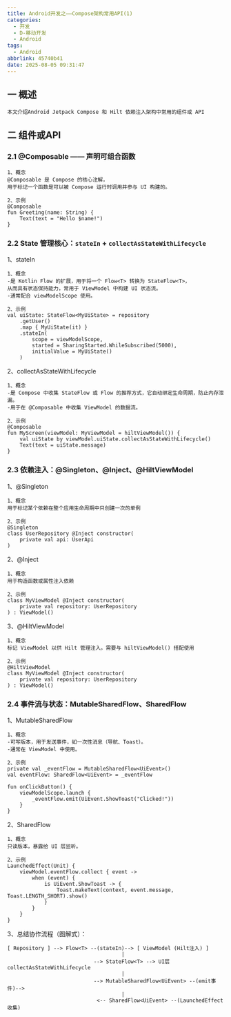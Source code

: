 ```yaml
---
title: Android开发之——Compose架构常用API(1)
categories:
  - 开发
  - D-移动开发
  - Android
tags:
  - Android
abbrlink: 45740b41
date: 2025-08-05 09:31:47
---
```

## 一 概述

```
本文介绍Android Jetpack Compose 和 Hilt 依赖注入架构中常用的组件或 API
```

<!--more-->

## 二 组件或API

### 2.1 @Composable —— 声明可组合函数

```
1、概念
@Composable 是 Compose 的核心注解，
用于标记一个函数是可以被 Compose 运行时调用并参与 UI 构建的。

2、示例
@Composable
fun Greeting(name: String) {
    Text(text = "Hello $name!")
}
```

### 2.2 State 管理核心：`stateIn` + `collectAsStateWithLifecycle`

1、stateIn

```
1、概念
-是 Kotlin Flow 的扩展，用于将一个 Flow<T> 转换为 StateFlow<T>，
从而具有状态保持能力，常用于 ViewModel 中构建 UI 状态流。
-通常配合 viewModelScope 使用。

2、示例
val uiState: StateFlow<MyUiState> = repository
    .getUser()
    .map { MyUiState(it) }
    .stateIn(
        scope = viewModelScope,
        started = SharingStarted.WhileSubscribed(5000),
        initialValue = MyUiState()
    )
```

2、collectAsStateWithLifecycle

```
1、概念
-是 Compose 中收集 StateFlow 或 Flow 的推荐方式，它自动绑定生命周期，防止内存泄漏。
-用于在 @Composable 中收集 ViewModel 的数据流。

2、示例
@Composable
fun MyScreen(viewModel: MyViewModel = hiltViewModel()) {
    val uiState by viewModel.uiState.collectAsStateWithLifecycle()
    Text(text = uiState.message)
}
```

### 2.3  依赖注入：@Singleton、@Inject、@HiltViewModel

1、@Singleton

```
1、概念
用于标记某个依赖在整个应用生命周期中只创建一次的单例

2、示例
@Singleton
class UserRepository @Inject constructor(
    private val api: UserApi
)
```

2、@Inject

```
1、概念
用于构造函数或属性注入依赖

2、示例
class MyViewModel @Inject constructor(
    private val repository: UserRepository
) : ViewModel()
```

3、@HiltViewModel

```
1、概念
标记 ViewModel 以供 Hilt 管理注入。需要与 hiltViewModel() 搭配使用

2、示例
@HiltViewModel
class MyViewModel @Inject constructor(
    private val repository: UserRepository
) : ViewModel()
```

### 2.4 事件流与状态：MutableSharedFlow、SharedFlow

1、MutableSharedFlow

```
1、概念
-可写版本，用于发送事件，如一次性消息（导航、Toast）。
-通常在 ViewModel 中使用。

2、示例
private val _eventFlow = MutableSharedFlow<UiEvent>()
val eventFlow: SharedFlow<UiEvent> = _eventFlow

fun onClickButton() {
    viewModelScope.launch {
        _eventFlow.emit(UiEvent.ShowToast("Clicked!"))
    }
}
```

2、SharedFlow

```
1、概念
只读版本，暴露给 UI 层监听。

2、示例
LaunchedEffect(Unit) {
    viewModel.eventFlow.collect { event ->
        when (event) {
            is UiEvent.ShowToast -> {
                Toast.makeText(context, event.message, Toast.LENGTH_SHORT).show()
            }
        }
    }
}
```

3、总结协作流程（图解式）：

```
[ Repository ] --> Flow<T> --(stateIn)--> [ ViewModel (Hilt注入) ]
                                     |
                            --> StateFlow<T> --> UI层 collectAsStateWithLifecycle
                                     |
                            --> MutableSharedFlow<UiEvent> --(emit事件)-->
                                     |
                             <-- SharedFlow<UiEvent> --(LaunchedEffect收集)
```


